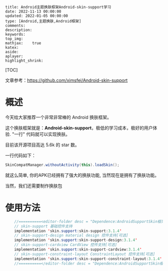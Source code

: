 ```
title: Android主题换肤框架Android-skin-support学习
date: 2022-11-13 00:00:00
updated: 2022-01-05 00:00:00
type: [Android,主题换肤,Android框架]
comments: 
description: 
keywords: 
top_img:
mathjax:	true
katex:
aside:
aplayer:
highlight_shrink:
```

[TOC]

文章参考：https://github.com/ximsfei/Android-skin-support

# 概述

今天给大家推荐一个非常非常棒的 Android 换肤框架。

这个换肤框架就是：**Android-skin-support**，极低的学习成本，极好的用户体验. "一行" 代码就可以实现换肤。

目前该开源项目高达 5.6k 的 star 数。

一行代码如下：

```java
SkinCompatManager.withoutActivity(this).loadSkin();
```

就这么简单, 你的APK已经拥有了强大的换肤功能, 当然现在是拥有了换肤功能。

当然，我们还需要制作换肤包



# 使用方法



```java
    //==========<editor-folder desc = "Dependence:AndroidSupportSkin框架">===========================
    // skin-support 基础控件支持
    implementation 'skin.support:skin-support:3.1.4'
    // skin-support-design material design 控件支持[可选]
    implementation 'skin.support:skin-support-design:3.1.4'
    // skin-support-cardview CardView 控件支持[可选]
    implementation 'skin.support:skin-support-cardview:3.1.4'
    // skin-support-constraint-layout ConstraintLayout 控件支持[可选]
    implementation 'skin.support:skin-support-constraint-layout:3.1.4'
    //==========</editor-folder desc = "Dependence:AndroidSupportSkin框架">==========================
```

